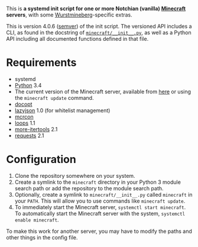 This is **a systemd init script for one or more Notchian (vanilla) [Minecraft][] servers**, with some [Wurstmineberg][]-specific extras.

This is version 4.0.6 ([semver][Semver]) of the init script. The versioned API includes a CLI, as found in the docstring of [`minecraft/__init__.py`](minecraft/__init__.py), as well as a Python API including all documented functions defined in that file.

# Requirements

*   systemd
*   [Python][] 3.4
*   The current version of the Minecraft server, available from [here][MinecraftServerDownload] or using the `minecraft update` command.
*   [docopt][Docopt]
*   [lazyjson][LazyJSON] 1.0 (for whitelist management)
*   [mcrcon][MCRCON]
*   [loops][PythonLoops] 1.1
*   [more-itertools][MoreItertools] 2.1
*   [requests][Requests] 2.1

# Configuration

1.  Clone the repository somewhere on your system.
2.  Create a symlink to the `minecraft` directory in your Python 3 module search path or add the repository to the module search path.
3.  Optionally, create a symlink to `minecraft/__init__.py` called `minecraft` in your `PATH`. This will allow you to use commands like `minecraft update`.
4.  To immediately start the Minecraft server, `systemctl start minecraft`. To automatically start the Minecraft server with the system, `systemctl enable minecraft`.

To make this work for another server, you may have to modify the paths and other things in the config file.

[Docopt]: https://github.com/docopt/docopt (github: docopt: docopt)
[LazyJSON]: https://github.com/fenhl/lazyjson (github: fenhl: lazyjson)
[MCRCON]: https://github.com/barneygale/MCRcon (github: barneygale: MCRcon)
[Minecraft]: http://minecraft.net/ (Minecraft)
[MinecraftServerDownload]: https://minecraft.net/en-us/download/server (Minecraft: Download server)
[MoreItertools]: http://pypi.python.org/pypi/more-itertools (PyPI: more-itertools)
[Python]: http://python.org/ (Python)
[PythonLoops]: https://github.com/fenhl/python-loops (github: fenhl: python-loops)
[Requests]: http://www.python-requests.org/ (Requests)
[Semver]: http://semver.org/ (Semantic Versioning 2.0.0)
[Wurstmineberg]: http://wurstmineberg.de/ (Wurstmineberg)
